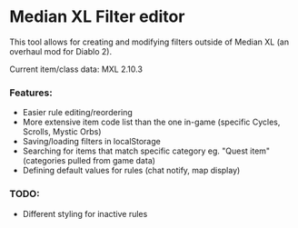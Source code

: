 # Median XL Filter editor #

This tool allows for creating and modifying filters outside of Median XL (an overhaul mod for Diablo 2).

Current item/class data: MXL 2.10.3

### Features:
- Easier rule editing/reordering
- More extensive item code list than the one in-game (specific Cycles, Scrolls, Mystic Orbs)
- Saving/loading filters in localStorage
- Searching for items that match specific category eg. "Quest item" (categories pulled from game data)
- Defining default values for rules (chat notify, map display)

### TODO:
- Different styling for inactive rules

